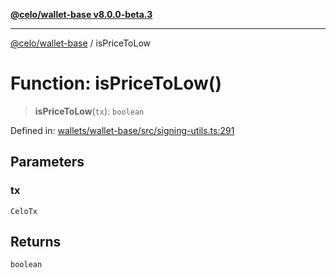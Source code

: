 [**@celo/wallet-base v8.0.0-beta.3**](../README.md)

***

[@celo/wallet-base](../README.md) / isPriceToLow

# Function: isPriceToLow()

> **isPriceToLow**(`tx`): `boolean`

Defined in: [wallets/wallet-base/src/signing-utils.ts:291](https://github.com/celo-org/developer-tooling/blob/master/packages/sdk/wallets/wallet-base/src/signing-utils.ts#L291)

## Parameters

### tx

`CeloTx`

## Returns

`boolean`
